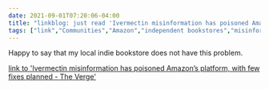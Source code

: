 ```yaml
---
date: 2021-09-01T07:20:06-04:00
title: "linkblog: just read 'Ivermectin misinformation has poisoned Amazon’s platform, with few fixes planned - The Verge'"
tags: ["link","Communities","Amazon","independent bookstores","misinformation","COVID-19"]
---
```

Happy to say that my local indie bookstore does not have this problem.
 
[link to 'Ivermectin misinformation has poisoned Amazon’s platform, with few fixes planned - The Verge'](https://www.theverge.com/2021/9/1/22651653/amazon-ivermectin-misinformation-autocomplete)
